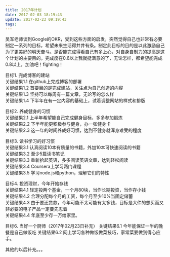 ```yaml
---
title: 2017年计划  
date: 2017-02-03 18:19:43  
update: 2017-02-23 09:19:43
tags:
---
```

吴军老师谈到Google的OKR，受到这些方面的启发，突然觉得自己也非常有必要制定一系列的目标，希望未来生活得井井有条。制定此目标的目的是以此激励自己为了更美好的明天奋斗。是否能完成得看自己有多上心，对自身自制力的提高是这个计划的主要目的。完成度在0.6以上我就挺满意的了，无论怎样，都希望能完成0.8以上，加油吧！fighting！  

目标1. 完成博客的建站  
关键结果1.1 在github上完成博客的部署  
关键结果1.2 首要目的是完成建站，关注点为自己创造的内容  
关键结果1.3 坚持可以每周有一篇文章，无论写的怎么样  
关键结果1.4 下半年在有一定内容的基础上，试着调整网站的样式和排版  

目标2. 养成健身的习惯  
关键结果2.1 上半年希望能自己完成健身目标，多多参加锻炼  
关键结果2.2 下半年能更积极参与健身，办一张健身卡  
关键结果2.3 这一年的时间养成好习惯，达到不健身就浑身难受的程度  

目标3. 读书学习的好习惯  
关键结果3.1 认真阅读10本有质量的书籍，外加10本可快速阅读的书籍  
关键结果3.2 至少5篇读书笔记  
关键结果3.3 重新拾起英语，多多阅读英语文章，达到轻松阅读  
关键结果3.4 Coursera上学习两门课程  
关键结果3.5 学习node.js和python，理解它们的特性  

目标4. 投资理财，今年开始存钱  
关键结果4.1 轻定投两个基金，一个月80块，当作长期投资，当作存小钱  
关键结果4.2 合理分配每个月的工资，每个月至少10%当固定储蓄  
关键结果4.3 由于要还贷款，今年可能不太可能有太多钱，目标是大件的想买而又非必要的电子产品一定要先忍着  
关键结果4.4 年底至少存一万给家里。  

目标6. 当好一个厨师（2017年02月23日补充）
关键结果6.1 今年能保证一半的晚餐是自己做饭吃
关键结果6.2 网上学习各种做饭做菜技巧，家常菜要做到得心应手。

其他的以后补充。。。
